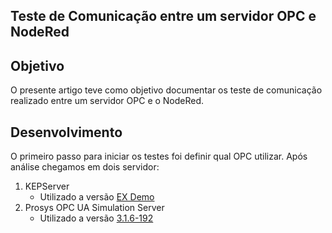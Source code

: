 ## Teste de Comunicação entre um servidor OPC e NodeRed


## Objetivo

O presente artigo teve como objetivo documentar os teste de comunicação realizado entre um servidor OPC e o NodeRed.

## Desenvolvimento

O primeiro passo para iniciar os testes foi definir qual OPC utilizar. Após análise chegamos em dois servidor:

1. KEPServer
	+ Utilizado a versão [EX Demo](https://www.kepware.com/en-us/products/kepserverex/)
2. Prosys OPC UA Simulation Server
	+ Utilizado a versão [3.1.6-192](https://downloads.prosysopc.com/opc-ua-simulation-server-downloads.php)
